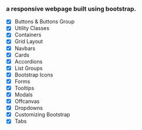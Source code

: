 ### a responsive webpage built using bootstrap.

- [x] Buttons & Buttons Group
- [x] Utility Classes
- [x] Containers
- [x] Grid Layout
- [x] Navbars
- [x] Cards
- [x] Accordions
- [x] List Groups
- [x] Bootstrap Icons
- [x] Forms
- [x] Tooltips
- [x] Modals
- [x] Offcanvas
- [x] Dropdowns
- [x] Customizing Bootstrap
- [x] Tabs